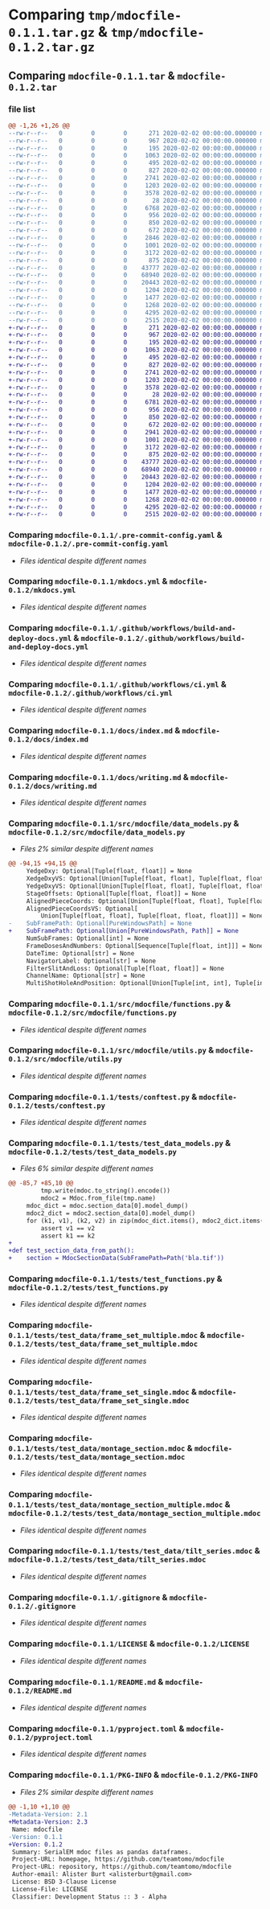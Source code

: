 # Comparing `tmp/mdocfile-0.1.1.tar.gz` & `tmp/mdocfile-0.1.2.tar.gz`

## Comparing `mdocfile-0.1.1.tar` & `mdocfile-0.1.2.tar`

### file list

```diff
@@ -1,26 +1,26 @@
--rw-r--r--   0        0        0      271 2020-02-02 00:00:00.000000 mdocfile-0.1.1/.github_changelog_generator
--rw-r--r--   0        0        0      967 2020-02-02 00:00:00.000000 mdocfile-0.1.1/.pre-commit-config.yaml
--rw-r--r--   0        0        0      195 2020-02-02 00:00:00.000000 mdocfile-0.1.1/MANIFEST.in
--rw-r--r--   0        0        0     1063 2020-02-02 00:00:00.000000 mdocfile-0.1.1/mkdocs.yml
--rw-r--r--   0        0        0      495 2020-02-02 00:00:00.000000 mdocfile-0.1.1/tox.ini
--rw-r--r--   0        0        0      827 2020-02-02 00:00:00.000000 mdocfile-0.1.1/.github/workflows/build-and-deploy-docs.yml
--rw-r--r--   0        0        0     2741 2020-02-02 00:00:00.000000 mdocfile-0.1.1/.github/workflows/ci.yml
--rw-r--r--   0        0        0     1203 2020-02-02 00:00:00.000000 mdocfile-0.1.1/docs/index.md
--rw-r--r--   0        0        0     3578 2020-02-02 00:00:00.000000 mdocfile-0.1.1/docs/writing.md
--rw-r--r--   0        0        0       28 2020-02-02 00:00:00.000000 mdocfile-0.1.1/src/mdocfile/__init__.py
--rw-r--r--   0        0        0     6768 2020-02-02 00:00:00.000000 mdocfile-0.1.1/src/mdocfile/data_models.py
--rw-r--r--   0        0        0      956 2020-02-02 00:00:00.000000 mdocfile-0.1.1/src/mdocfile/functions.py
--rw-r--r--   0        0        0      850 2020-02-02 00:00:00.000000 mdocfile-0.1.1/src/mdocfile/utils.py
--rw-r--r--   0        0        0      672 2020-02-02 00:00:00.000000 mdocfile-0.1.1/tests/conftest.py
--rw-r--r--   0        0        0     2846 2020-02-02 00:00:00.000000 mdocfile-0.1.1/tests/test_data_models.py
--rw-r--r--   0        0        0     1001 2020-02-02 00:00:00.000000 mdocfile-0.1.1/tests/test_functions.py
--rw-r--r--   0        0        0     3172 2020-02-02 00:00:00.000000 mdocfile-0.1.1/tests/test_data/frame_set_multiple.mdoc
--rw-r--r--   0        0        0      875 2020-02-02 00:00:00.000000 mdocfile-0.1.1/tests/test_data/frame_set_single.mdoc
--rw-r--r--   0        0        0    43777 2020-02-02 00:00:00.000000 mdocfile-0.1.1/tests/test_data/montage_section.mdoc
--rw-r--r--   0        0        0    68940 2020-02-02 00:00:00.000000 mdocfile-0.1.1/tests/test_data/montage_section_multiple.mdoc
--rw-r--r--   0        0        0    20443 2020-02-02 00:00:00.000000 mdocfile-0.1.1/tests/test_data/tilt_series.mdoc
--rw-r--r--   0        0        0     1204 2020-02-02 00:00:00.000000 mdocfile-0.1.1/.gitignore
--rw-r--r--   0        0        0     1477 2020-02-02 00:00:00.000000 mdocfile-0.1.1/LICENSE
--rw-r--r--   0        0        0     1268 2020-02-02 00:00:00.000000 mdocfile-0.1.1/README.md
--rw-r--r--   0        0        0     4295 2020-02-02 00:00:00.000000 mdocfile-0.1.1/pyproject.toml
--rw-r--r--   0        0        0     2515 2020-02-02 00:00:00.000000 mdocfile-0.1.1/PKG-INFO
+-rw-r--r--   0        0        0      271 2020-02-02 00:00:00.000000 mdocfile-0.1.2/.github_changelog_generator
+-rw-r--r--   0        0        0      967 2020-02-02 00:00:00.000000 mdocfile-0.1.2/.pre-commit-config.yaml
+-rw-r--r--   0        0        0      195 2020-02-02 00:00:00.000000 mdocfile-0.1.2/MANIFEST.in
+-rw-r--r--   0        0        0     1063 2020-02-02 00:00:00.000000 mdocfile-0.1.2/mkdocs.yml
+-rw-r--r--   0        0        0      495 2020-02-02 00:00:00.000000 mdocfile-0.1.2/tox.ini
+-rw-r--r--   0        0        0      827 2020-02-02 00:00:00.000000 mdocfile-0.1.2/.github/workflows/build-and-deploy-docs.yml
+-rw-r--r--   0        0        0     2741 2020-02-02 00:00:00.000000 mdocfile-0.1.2/.github/workflows/ci.yml
+-rw-r--r--   0        0        0     1203 2020-02-02 00:00:00.000000 mdocfile-0.1.2/docs/index.md
+-rw-r--r--   0        0        0     3578 2020-02-02 00:00:00.000000 mdocfile-0.1.2/docs/writing.md
+-rw-r--r--   0        0        0       28 2020-02-02 00:00:00.000000 mdocfile-0.1.2/src/mdocfile/__init__.py
+-rw-r--r--   0        0        0     6781 2020-02-02 00:00:00.000000 mdocfile-0.1.2/src/mdocfile/data_models.py
+-rw-r--r--   0        0        0      956 2020-02-02 00:00:00.000000 mdocfile-0.1.2/src/mdocfile/functions.py
+-rw-r--r--   0        0        0      850 2020-02-02 00:00:00.000000 mdocfile-0.1.2/src/mdocfile/utils.py
+-rw-r--r--   0        0        0      672 2020-02-02 00:00:00.000000 mdocfile-0.1.2/tests/conftest.py
+-rw-r--r--   0        0        0     2941 2020-02-02 00:00:00.000000 mdocfile-0.1.2/tests/test_data_models.py
+-rw-r--r--   0        0        0     1001 2020-02-02 00:00:00.000000 mdocfile-0.1.2/tests/test_functions.py
+-rw-r--r--   0        0        0     3172 2020-02-02 00:00:00.000000 mdocfile-0.1.2/tests/test_data/frame_set_multiple.mdoc
+-rw-r--r--   0        0        0      875 2020-02-02 00:00:00.000000 mdocfile-0.1.2/tests/test_data/frame_set_single.mdoc
+-rw-r--r--   0        0        0    43777 2020-02-02 00:00:00.000000 mdocfile-0.1.2/tests/test_data/montage_section.mdoc
+-rw-r--r--   0        0        0    68940 2020-02-02 00:00:00.000000 mdocfile-0.1.2/tests/test_data/montage_section_multiple.mdoc
+-rw-r--r--   0        0        0    20443 2020-02-02 00:00:00.000000 mdocfile-0.1.2/tests/test_data/tilt_series.mdoc
+-rw-r--r--   0        0        0     1204 2020-02-02 00:00:00.000000 mdocfile-0.1.2/.gitignore
+-rw-r--r--   0        0        0     1477 2020-02-02 00:00:00.000000 mdocfile-0.1.2/LICENSE
+-rw-r--r--   0        0        0     1268 2020-02-02 00:00:00.000000 mdocfile-0.1.2/README.md
+-rw-r--r--   0        0        0     4295 2020-02-02 00:00:00.000000 mdocfile-0.1.2/pyproject.toml
+-rw-r--r--   0        0        0     2515 2020-02-02 00:00:00.000000 mdocfile-0.1.2/PKG-INFO
```

### Comparing `mdocfile-0.1.1/.pre-commit-config.yaml` & `mdocfile-0.1.2/.pre-commit-config.yaml`

 * *Files identical despite different names*

### Comparing `mdocfile-0.1.1/mkdocs.yml` & `mdocfile-0.1.2/mkdocs.yml`

 * *Files identical despite different names*

### Comparing `mdocfile-0.1.1/.github/workflows/build-and-deploy-docs.yml` & `mdocfile-0.1.2/.github/workflows/build-and-deploy-docs.yml`

 * *Files identical despite different names*

### Comparing `mdocfile-0.1.1/.github/workflows/ci.yml` & `mdocfile-0.1.2/.github/workflows/ci.yml`

 * *Files identical despite different names*

### Comparing `mdocfile-0.1.1/docs/index.md` & `mdocfile-0.1.2/docs/index.md`

 * *Files identical despite different names*

### Comparing `mdocfile-0.1.1/docs/writing.md` & `mdocfile-0.1.2/docs/writing.md`

 * *Files identical despite different names*

### Comparing `mdocfile-0.1.1/src/mdocfile/data_models.py` & `mdocfile-0.1.2/src/mdocfile/data_models.py`

 * *Files 2% similar despite different names*

```diff
@@ -94,15 +94,15 @@
     YedgeDxy: Optional[Tuple[float, float]] = None
     XedgeDxyVS: Optional[Union[Tuple[float, float], Tuple[float, float, float]]] = None
     YedgeDxyVS: Optional[Union[Tuple[float, float], Tuple[float, float, float]]] = None
     StageOffsets: Optional[Tuple[float, float]] = None
     AlignedPieceCoords: Optional[Union[Tuple[float, float], Tuple[float, float, float]]] = None
     AlignedPieceCoordsVS: Optional[
         Union[Tuple[float, float], Tuple[float, float, float]]] = None
-    SubFramePath: Optional[PureWindowsPath] = None
+    SubFramePath: Optional[Union[PureWindowsPath, Path]] = None
     NumSubFrames: Optional[int] = None
     FrameDosesAndNumbers: Optional[Sequence[Tuple[float, int]]] = None
     DateTime: Optional[str] = None
     NavigatorLabel: Optional[str] = None
     FilterSlitAndLoss: Optional[Tuple[float, float]] = None
     ChannelName: Optional[str] = None
     MultiShotHoleAndPosition: Optional[Union[Tuple[int, int], Tuple[int, int, int]]] = None
```

### Comparing `mdocfile-0.1.1/src/mdocfile/functions.py` & `mdocfile-0.1.2/src/mdocfile/functions.py`

 * *Files identical despite different names*

### Comparing `mdocfile-0.1.1/src/mdocfile/utils.py` & `mdocfile-0.1.2/src/mdocfile/utils.py`

 * *Files identical despite different names*

### Comparing `mdocfile-0.1.1/tests/conftest.py` & `mdocfile-0.1.2/tests/conftest.py`

 * *Files identical despite different names*

### Comparing `mdocfile-0.1.1/tests/test_data_models.py` & `mdocfile-0.1.2/tests/test_data_models.py`

 * *Files 6% similar despite different names*

```diff
@@ -85,7 +85,10 @@
         tmp.write(mdoc.to_string().encode())
         mdoc2 = Mdoc.from_file(tmp.name)
     mdoc_dict = mdoc.section_data[0].model_dump()
     mdoc2_dict = mdoc2.section_data[0].model_dump()
     for (k1, v1), (k2, v2) in zip(mdoc_dict.items(), mdoc2_dict.items()):
         assert v1 == v2
         assert k1 == k2
+
+def test_section_data_from_path():
+    section = MdocSectionData(SubFramePath=Path('bla.tif'))
```

### Comparing `mdocfile-0.1.1/tests/test_functions.py` & `mdocfile-0.1.2/tests/test_functions.py`

 * *Files identical despite different names*

### Comparing `mdocfile-0.1.1/tests/test_data/frame_set_multiple.mdoc` & `mdocfile-0.1.2/tests/test_data/frame_set_multiple.mdoc`

 * *Files identical despite different names*

### Comparing `mdocfile-0.1.1/tests/test_data/frame_set_single.mdoc` & `mdocfile-0.1.2/tests/test_data/frame_set_single.mdoc`

 * *Files identical despite different names*

### Comparing `mdocfile-0.1.1/tests/test_data/montage_section.mdoc` & `mdocfile-0.1.2/tests/test_data/montage_section.mdoc`

 * *Files identical despite different names*

### Comparing `mdocfile-0.1.1/tests/test_data/montage_section_multiple.mdoc` & `mdocfile-0.1.2/tests/test_data/montage_section_multiple.mdoc`

 * *Files identical despite different names*

### Comparing `mdocfile-0.1.1/tests/test_data/tilt_series.mdoc` & `mdocfile-0.1.2/tests/test_data/tilt_series.mdoc`

 * *Files identical despite different names*

### Comparing `mdocfile-0.1.1/.gitignore` & `mdocfile-0.1.2/.gitignore`

 * *Files identical despite different names*

### Comparing `mdocfile-0.1.1/LICENSE` & `mdocfile-0.1.2/LICENSE`

 * *Files identical despite different names*

### Comparing `mdocfile-0.1.1/README.md` & `mdocfile-0.1.2/README.md`

 * *Files identical despite different names*

### Comparing `mdocfile-0.1.1/pyproject.toml` & `mdocfile-0.1.2/pyproject.toml`

 * *Files identical despite different names*

### Comparing `mdocfile-0.1.1/PKG-INFO` & `mdocfile-0.1.2/PKG-INFO`

 * *Files 2% similar despite different names*

```diff
@@ -1,10 +1,10 @@
-Metadata-Version: 2.1
+Metadata-Version: 2.3
 Name: mdocfile
-Version: 0.1.1
+Version: 0.1.2
 Summary: SerialEM mdoc files as pandas dataframes.
 Project-URL: homepage, https://github.com/teamtomo/mdocfile
 Project-URL: repository, https://github.com/teamtomo/mdocfile
 Author-email: Alister Burt <alisterburt@gmail.com>
 License: BSD 3-Clause License
 License-File: LICENSE
 Classifier: Development Status :: 3 - Alpha
```


